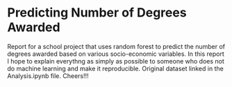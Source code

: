 # Predicting Number of Degrees Awarded
Report for a school project that uses random forest to predict the number of degrees awarded based on various socio-economic variables. 
In this report I hope to explain everythng as simply as possible to someone who does not do machine learning and make it reproducible. Original dataset
linked in the Analysis.ipynb file. Cheers!!!
